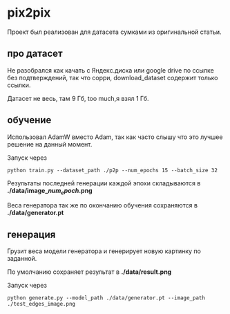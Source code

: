 # pix2pix

Проект был реализован для датасета сумками из оригинальной статьи.

## про датасет

Не разобрался как качать с Яндекс.диска или google drive по ссылке без подтверждений, так что сорри, download_dataset
содержит только ссылки. 

Датасет не весь, там 9 Гб, too much,я взял 1 Гб.


## обучение
Использовал AdamW вместо Adam, так как часто слышу что это лучшее решение на данный момент.

Запуск через

    python train.py --dataset_path ./p2p --num_epochs 15 --batch_size 32

Результаты последней генерации каждой эпохи складываются в **./data/image_$num_epoch$.png**

Веса генератора так же по окончанию обучения сохраняются в **./data/generator.pt**

## генерация
Грузит веса модели генератора и генерирует новую картинку по заданной.

По умолчанию сохраняет результат в **./data/result.png**

Запуск через

    python generate.py --model_path ./data/generator.pt --image_path ./test_edges_image.png
